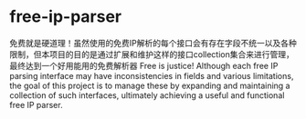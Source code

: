 # free-ip-parser
免费就是硬道理！虽然使用的免费IP解析的每个接口会有存在字段不统一以及各种限制，但本项目的目的是通过扩展和维护这样的接口collection集合来进行管理，最终达到一个好用能用的免费解析器
Free is justice! Although each free IP parsing interface may have inconsistencies in fields and various limitations, the goal of this project is to manage these by expanding and maintaining a collection of such interfaces, ultimately achieving a useful and functional free IP parser.
